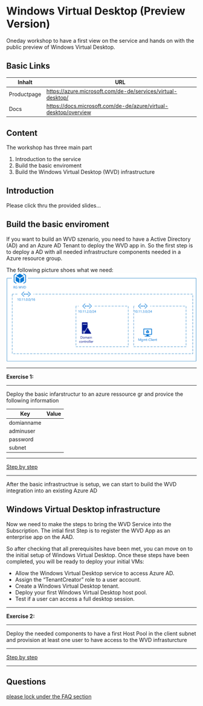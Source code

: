# Windows Virtual Desktop (Preview Version)

Oneday workshop to have a first view on the service and hands on with the public preview of Windows Virtual Desktop.

## Basic Links

Inhalt|URL
----|-----|
Productpage|https://azure.microsoft.com/de-de/services/virtual-desktop/
Docs|https://docs.microsoft.com/de-de/azure/virtual-desktop/overview


## Content

The workshop has three main part
1. Introduction to the service
2. Build the basic enviroment
3. Build the Windows Virtual Desktop (WVD) infrastructure

## Introduction
Please click thru the provided slides...

## Build the basic enviroment
If you want to build an WVD szenario, you need to have a Active Directory (AD) and an Azure AD Tenant to deploy the WVD app in. So the first step is to deploy a AD with all needed infrastructure components needed in a Azure resource group.

The following picture shoes what we need:  
![Basic infrastructure](9_images/ressource-group-overall.png)

---
**Exercise 1:**

---

Deploy the basic infarstructur to an azure ressource gr and provice the following information

Key|Value
----|----
domianname|
adminuser|
password|
subnet|

---

[Step by step](2_basic_infrastructure/readme.md)

---

After the basic infrastructrue is setup, we can start to build the WVD integration into an existing Azure AD

## Windows Virtual Desktop infrastructure

Now we need to make the steps to bring the WVD Service into the Subscription. The intial first Step is to register the WVD App as an enterprise app on the AAD.

So after checking that all prerequisites have been met, you can move on to the initial setup of Windows Virtual Desktop. Once these steps have been completed, you will be ready to deploy your initial VMs:

- Allow the Windows Virtual Desktop service to access Azure AD.
- Assign the “TenantCreator” role to a user account.
- Create a Windows Virtual Desktop tenant.
- Deploy your first Windows Virtual Desktop host pool.
- Test if a user can access a full desktop session.


---
**Exercise 2:**

---

Deploy the needed components to have a first Host Pool in the client subnet and provision at least one user to have access to the WVD infrasturcture  

---

[Step by step](3_wvd_infrastructure/readme.md)

---

## Questions

[please lock under the FAQ section](7_faq/readme.md)

